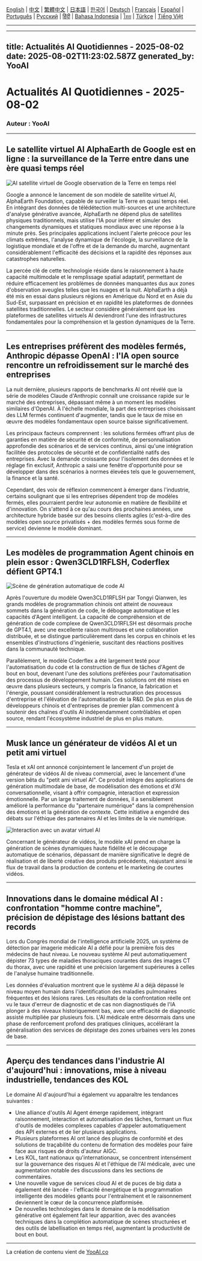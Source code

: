[English](./en.md) | [中文](./zh.md) | [繁體中文](./zh-TW.md) | [日本語](./ja.md) | [한국어](./ko.md) | [Deutsch](./de.md) | [Français](./fr.md) | [Español](./es.md) | [Português](./pt.md) | [Русский](./ru.md) | [हिंदी](./hi.md) | [Bahasa Indonesia](./id.md) | [ไทย](./th.md) | [Türkçe](./tr.md) | [Tiếng Việt](./vi.md)

---

---
title: Actualités AI Quotidiennes - 2025-08-02
date: 2025-08-02T11:23:02.587Z
generated_by: YooAI
---

# Actualités AI Quotidiennes - 2025-08-02

### Auteur : YooAI

---

## Le satellite virtuel AI AlphaEarth de Google est en ligne : la surveillance de la Terre entre dans une ère quasi temps réel

![AI satellite virtuel de Google observation de la Terre en temps réel](https://images.unsplash.com/photo-1464983953574-0892a716854b?auto=format&fit=crop&w=800&q=80)

Google a annoncé le lancement de son modèle de satellite virtuel AI, AlphaEarth Foundation, capable de surveiller la Terre en quasi temps réel. En intégrant des données de télédétection multi-sources et une architecture d'analyse générative avancée, AlphaEarth ne dépend plus de satellites physiques traditionnels, mais utilise l'IA pour inférer et simuler des changements dynamiques et statiques mondiaux avec une réponse à la minute près. Ses principales applications incluent l'alerte précoce pour les climats extrêmes, l'analyse dynamique de l'écologie, la surveillance de la logistique mondiale et de l'offre et de la demande du marché, augmentant considérablement l'efficacité des décisions et la rapidité des réponses aux catastrophes naturelles.

La percée clé de cette technologie réside dans le raisonnement à haute capacité multimodale et le remplissage spatial adaptatif, permettant de réduire efficacement les problèmes de données manquantes dus aux zones d'observation aveugles telles que les nuages et la nuit. AlphaEarth a déjà été mis en essai dans plusieurs régions en Amérique du Nord et en Asie du Sud-Est, surpassant en précision et en rapidité les plateformes de données satellites traditionnelles. Le secteur considère généralement que les plateformes de satellites virtuels AI deviendront l'une des infrastructures fondamentales pour la compréhension et la gestion dynamiques de la Terre.

---

## Les entreprises préfèrent des modèles fermés, Anthropic dépasse OpenAI : l'IA open source rencontre un refroidissement sur le marché des entreprises

La nuit dernière, plusieurs rapports de benchmarks AI ont révélé que la série de modèles Claude d'Anthropic connaît une croissance rapide sur le marché des entreprises, dépassant même à un moment les modèles similaires d'OpenAI. À l'échelle mondiale, la part des entreprises choisissant des LLM fermés continuent d'augmenter, tandis que le taux de mise en œuvre des modèles fondamentaux open source baisse significativement.

Les principaux facteurs comprennent : les solutions fermées offrant plus de garanties en matière de sécurité et de conformité, de personnalisation approfondie des scénarios et de services continus, ainsi qu'une intégration facilitée des protocoles de sécurité et de confidentialité natifs des entreprises. Avec la demande croissante pour l'isolement des données et le réglage fin exclusif, Anthropic a saisi une fenêtre d'opportunité pour se développer dans des scénarios à normes élevées tels que le gouvernement, la finance et la santé.

Cependant, des voix de réflexion commencent à émerger dans l'industrie, certains soulignant que si les entreprises dépendent trop de modèles fermés, elles pourraient perdre leur autonomie en matière de flexibilité et d'innovation. On s'attend à ce qu'au cours des prochaines années, une architecture hybride basée sur des besoins clients agiles (c'est-à-dire des modèles open source privatisés + des modèles fermés sous forme de service) devienne le modèle dominant.

---

## Les modèles de programmation Agent chinois en plein essor : Qwen3CLD1RFLSH, Coderflex défient GPT4.1

![Scène de génération automatique de code AI](https://images.unsplash.com/photo-1519389950473-47ba0277781c?auto=format&fit=crop&w=800&q=80)

Après l'ouverture du modèle Qwen3CLD1RFLSH par Tongyi Qianwen, les grands modèles de programmation chinois ont atteint de nouveaux sommets dans la génération de code, le débogage automatique et les capacités d'Agent intelligent. La capacité de compréhension et de génération de code complexe de Qwen3CLD1RFLSH est désormais proche de GPT4.1, avec une excellente raison multiroues et une collaboration distribuée, et se distingue particulièrement dans les corpus en chinois et les ensembles d'instructions d'ingénierie, suscitant des réactions positives dans la communauté technique.

Parallèlement, le modèle Coderflex a été largement testé pour l'automatisation du code et la construction de flux de tâches d'Agent de bout en bout, devenant l'une des solutions préférées pour l'automatisation des processus de développement humain. Ces solutions ont été mises en œuvre dans plusieurs secteurs, y compris la finance, la fabrication et l'énergie, poussant considérablement la restructuration des processus d'entreprise et l'élévation de l'automatisation de la R&D. De plus en plus de développeurs chinois et d'entreprises de premier plan commencent à soutenir des chaînes d'outils AI indépendamment contrôlables et open source, rendant l'écosystème industriel de plus en plus mature.

---

## Musk lance un générateur de vidéos AI et un petit ami virtuel

Tesla et xAI ont annoncé conjointement le lancement d'un projet de générateur de vidéos AI de niveau commercial, avec le lancement d'une version bêta du "petit ami virtuel AI". Ce produit intègre des applications de génération multimodale de base, de modélisation des émotions et d'AI conversationnelle, visant à offrir compagnie, interaction et expression émotionnelle. Par un large traitement de données, il a sensiblement amélioré la performance du "partenaire numérique" dans la compréhension des émotions et la génération de contexte. Cette initiative a engendré des débats sur l'éthique des partenaires AI et les limites de la vie numérique.

![Interaction avec un avatar virtuel AI](https://images.unsplash.com/photo-1506744038136-46273834b3fb?auto=format&fit=crop&w=800&q=80)

Concernant le générateur de vidéos, le modèle xAI prend en charge la génération de scènes dynamiques haute fidélité et le découpage automatique de scénarios, dépassant de manière significative le degré de réalisation et de liberté créative des produits précédents, réajustant ainsi le flux de travail dans la production de contenu et le marketing de courtes vidéos.

---

## Innovations dans le domaine médical AI : confrontation "homme contre machine", précision de dépistage des lésions battant des records

Lors du Congrès mondial de l'intelligence artificielle 2025, un système de détection par imagerie médicale AI a défié pour la première fois des médecins de haut niveau. Le nouveau système AI peut automatiquement dépister 73 types de maladies thoraciques courantes dans des images CT du thorax, avec une rapidité et une précision largement supérieures à celles de l'analyse humaine traditionnelle.

Les données d'évaluation montrent que le système AI a déjà dépassé le niveau moyen humain dans l'identification des maladies pulmonaires fréquentes et des lésions rares. Les résultats de la confrontation réelle ont vu le taux d'erreur de diagnostic et de cas non diagnostiqués de l'IA plonger à des niveaux historiquement bas, avec une efficacité de diagnostic assisté multipliée par plusieurs fois. L'AI médicale entre désormais dans une phase de renforcement profond des pratiques cliniques, accélérant la généralisation des services de dépistage des zones urbaines vers les zones de base.

---

## Aperçu des tendances dans l'industrie AI d'aujourd'hui : innovations, mise à niveau industrielle, tendances des KOL

Le domaine AI d'aujourd'hui a également vu apparaître les tendances suivantes :

- Une alliance d'outils AI Agent émerge rapidement, intégrant raisonnement, interaction et automatisation des tâches, formant un flux d'outils de modèles complexes capables d'appeler automatiquement des API externes et de lier plusieurs applications.
- Plusieurs plateformes AI ont lancé des plugins de conformité et des solutions de traçabilité du contenu de formation des modèles pour faire face aux risques de droits d'auteur AIGC.
- Les KOL, tant nationaux qu'internationaux, se concentrent intensément sur la gouvernance des risques AI et l'éthique de l'AI médicale, avec une augmentation notable des discussions dans les sections de commentaires.
- Une nouvelle vague de services cloud AI et de puces de big data a également été lancée - l'efficacité énergétique et la programmation intelligente des modèles géants pour l'entraînement et le raisonnement deviennent le cœur de la concurrence platformisée.
- De nouvelles technologies dans le domaine de la modélisation générative ont également fait leur apparition, avec des avancées techniques dans la complétion automatique de scènes structurées et des outils de labellisation en temps réel, augmentant la productivité de bout en bout.

---

La création de contenu vient de [YooAI.co](https://yooai.co/)